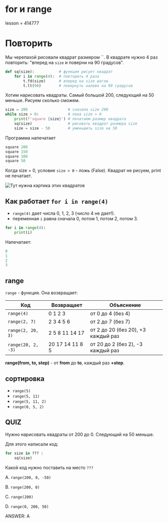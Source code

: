 # for и range

lesson = 414777

# Повторить

Мы черепахой рисовали квадрат размером ``. В квадрате нужно 4 раз повторить: "вперед на `size` и поверни на 90 градусов".

```python
def sq(size):           # функция рисует квадрат
    for i in range(4):  # повторить 4 раза
        t.fd(size)      # вперед на size шагов
        t.lt(90)        # повернуть налево на 90 градусов
```
Хотим нарисовать квадраты. Самый большой 200, следующий на 50 меньше. Рисуем сколько сможем.
```python
size = 200                  # сначала size 200
while size > 0:             # пока size > 0
    print(f'square {size}') # печатаем размер квадрата  
    sq(size)                # рисовать квадрат размера size
    size = size - 50        # уменьшить size на 50
```
Программа напечатает
```cpp
square 200
square 150
square 100
square 50
```
Когда size = 0, условие `size > 0` - ложь (False). Квадрат не рисуем, print не печатает.

![Тут нужна картика этих квадратов]()

## Как работает `for i in range(4)`

* `range(4)` дает числа 0, 1, 2, 3 (число 4 не дает!).
* переменная `i` равна сначала 0, потом 1, потом 2, потом 3.

```python
for i in range(4):
    print(i)
```
Напечатает:
```cpp
0
1
2
3
```

## range

`range` - функция. Она возвращает:

| Код | Возвращает | Объяснение |
|----|-----|--------|
|`range(4)` | 0 1 2 3 | от 0 до 4 (без 4) |
|`range(2, 7)` | 2 3 4  5 6 | от 2 до 7 (без 7) |
|`range(2, 20, 3)` | 2 5 8 11 14 17 | от 2 до 20 (без 20), +3 каждый раз |
|`range(20, 2, -3)` | 20 17 14 11 8 5 | от 20 до 2 (без 2), -3 каждый раз |

**range(from, to, step)** - от **from** до **to**, каждый раз **+step**.

## сортировка

* `range(5)`
* `range(5, 11)`
* `range(5, 11, 2)`
* `range(0, 5, 2)`

## QUIZ

Нужно нарисовать квадраты от 200 до 0. Следующий на 50 меньше.

Для этого написали код:
```python
for size in ??? :
    sq(size)
```
Какой код нужно поставить на место `???`

A. `range(200, 0, -50)`

B. `range(200, 0)`

C. `range(200)`

D. `range(0, 200, 50)`

ANSWER: A
